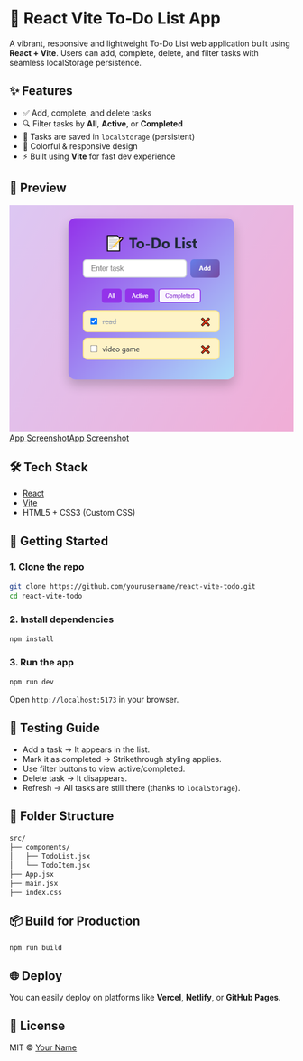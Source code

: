 
# 📝 React Vite To-Do List App

A vibrant, responsive and lightweight To-Do List web application built using **React + Vite**. Users can add, complete, delete, and filter tasks with seamless localStorage persistence.

## ✨ Features

- ✅ Add, complete, and delete tasks
- 🔍 Filter tasks by **All**, **Active**, or **Completed**
- 💾 Tasks are saved in `localStorage` (persistent)
- 🎨 Colorful & responsive design
- ⚡️ Built using **Vite** for fast dev experience

## 📸 Preview

![App Screenshot](preview/preview-1.png)[App Screenshot](preview/preview-2.png)[App Screenshot](preview/preview-3.png)

## 🛠️ Tech Stack

- [React](https://reactjs.org/)
- [Vite](https://vitejs.dev/)
- HTML5 + CSS3 (Custom CSS)

## 🚀 Getting Started

### 1. Clone the repo

```bash
git clone https://github.com/yourusername/react-vite-todo.git
cd react-vite-todo
```

### 2. Install dependencies

```bash
npm install
```

### 3. Run the app

```bash
npm run dev
```

Open `http://localhost:5173` in your browser.

## 🧪 Testing Guide

- Add a task → It appears in the list.
- Mark it as completed → Strikethrough styling applies.
- Use filter buttons to view active/completed.
- Delete task → It disappears.
- Refresh → All tasks are still there (thanks to `localStorage`).

## 📂 Folder Structure

```
src/
├── components/
│   ├── TodoList.jsx
│   └── TodoItem.jsx
├── App.jsx
├── main.jsx
├── index.css
```

## 📦 Build for Production

```bash
npm run build
```

## 🌐 Deploy

You can easily deploy on platforms like **Vercel**, **Netlify**, or **GitHub Pages**.

## 📄 License

MIT © [Your Name](https://github.com/yourusername)
